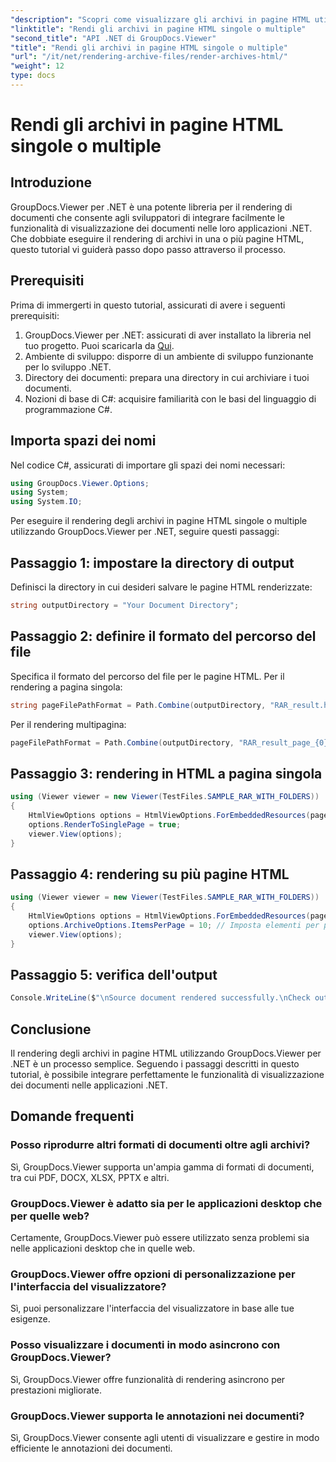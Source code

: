 ```yaml
---
"description": "Scopri come visualizzare gli archivi in pagine HTML utilizzando GroupDocs.Viewer per .NET. Integra facilmente le funzionalità di visualizzazione dei documenti nelle tue applicazioni .NET."
"linktitle": "Rendi gli archivi in pagine HTML singole o multiple"
"second_title": "API .NET di GroupDocs.Viewer"
"title": "Rendi gli archivi in pagine HTML singole o multiple"
"url": "/it/net/rendering-archive-files/render-archives-html/"
"weight": 12
type: docs
---
```

# Rendi gli archivi in pagine HTML singole o multiple

## Introduzione
GroupDocs.Viewer per .NET è una potente libreria per il rendering di documenti che consente agli sviluppatori di integrare facilmente le funzionalità di visualizzazione dei documenti nelle loro applicazioni .NET. Che dobbiate eseguire il rendering di archivi in una o più pagine HTML, questo tutorial vi guiderà passo dopo passo attraverso il processo.
## Prerequisiti
Prima di immergerti in questo tutorial, assicurati di avere i seguenti prerequisiti:
1. GroupDocs.Viewer per .NET: assicurati di aver installato la libreria nel tuo progetto. Puoi scaricarla da [Qui](https://releases.groupdocs.com/viewer/net/).
2. Ambiente di sviluppo: disporre di un ambiente di sviluppo funzionante per lo sviluppo .NET.
3. Directory dei documenti: prepara una directory in cui archiviare i tuoi documenti.
4. Nozioni di base di C#: acquisire familiarità con le basi del linguaggio di programmazione C#.

## Importa spazi dei nomi
Nel codice C#, assicurati di importare gli spazi dei nomi necessari:
```csharp
using GroupDocs.Viewer.Options;
using System;
using System.IO;
```

Per eseguire il rendering degli archivi in pagine HTML singole o multiple utilizzando GroupDocs.Viewer per .NET, seguire questi passaggi:
## Passaggio 1: impostare la directory di output
Definisci la directory in cui desideri salvare le pagine HTML renderizzate:
```csharp
string outputDirectory = "Your Document Directory";
```
## Passaggio 2: definire il formato del percorso del file
Specifica il formato del percorso del file per le pagine HTML. Per il rendering a pagina singola:
```csharp
string pageFilePathFormat = Path.Combine(outputDirectory, "RAR_result.html");
```
Per il rendering multipagina:
```csharp
pageFilePathFormat = Path.Combine(outputDirectory, "RAR_result_page_{0}.html");
```
## Passaggio 3: rendering in HTML a pagina singola
```csharp
using (Viewer viewer = new Viewer(TestFiles.SAMPLE_RAR_WITH_FOLDERS))
{
    HtmlViewOptions options = HtmlViewOptions.ForEmbeddedResources(pageFilePathFormat);
    options.RenderToSinglePage = true; 
    viewer.View(options);
}
```
## Passaggio 4: rendering su più pagine HTML
```csharp
using (Viewer viewer = new Viewer(TestFiles.SAMPLE_RAR_WITH_FOLDERS))
{
    HtmlViewOptions options = HtmlViewOptions.ForEmbeddedResources(pageFilePathFormat);
    options.ArchiveOptions.ItemsPerPage = 10; // Imposta elementi per pagina
    viewer.View(options);
}
```
## Passaggio 5: verifica dell'output
```csharp
Console.WriteLine($"\nSource document rendered successfully.\nCheck output in {outputDirectory}.");
```

## Conclusione
Il rendering degli archivi in pagine HTML utilizzando GroupDocs.Viewer per .NET è un processo semplice. Seguendo i passaggi descritti in questo tutorial, è possibile integrare perfettamente le funzionalità di visualizzazione dei documenti nelle applicazioni .NET.
## Domande frequenti
### Posso riprodurre altri formati di documenti oltre agli archivi?
Sì, GroupDocs.Viewer supporta un'ampia gamma di formati di documenti, tra cui PDF, DOCX, XLSX, PPTX e altri.
### GroupDocs.Viewer è adatto sia per le applicazioni desktop che per quelle web?
Certamente, GroupDocs.Viewer può essere utilizzato senza problemi sia nelle applicazioni desktop che in quelle web.
### GroupDocs.Viewer offre opzioni di personalizzazione per l'interfaccia del visualizzatore?
Sì, puoi personalizzare l'interfaccia del visualizzatore in base alle tue esigenze.
### Posso visualizzare i documenti in modo asincrono con GroupDocs.Viewer?
Sì, GroupDocs.Viewer offre funzionalità di rendering asincrono per prestazioni migliorate.
### GroupDocs.Viewer supporta le annotazioni nei documenti?
Sì, GroupDocs.Viewer consente agli utenti di visualizzare e gestire in modo efficiente le annotazioni dei documenti.